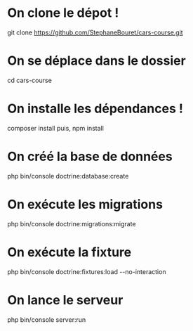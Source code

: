 # On clone le dépot !
git clone https://github.com/StephaneBouret/cars-course.git

# On se déplace dans le dossier
cd cars-course

# On installe les dépendances !
composer install puis,
npm install

# On créé la base de données
php bin/console doctrine:database:create

# On exécute les migrations
php bin/console doctrine:migrations:migrate

# On exécute la fixture
php bin/console doctrine:fixtures:load --no-interaction

# On lance le serveur
php bin/console server:run
